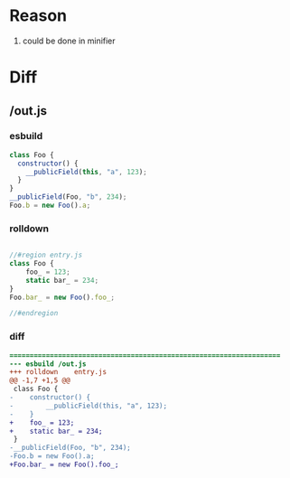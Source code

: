 # Reason
1. could be done in minifier
# Diff
## /out.js
### esbuild
```js
class Foo {
  constructor() {
    __publicField(this, "a", 123);
  }
}
__publicField(Foo, "b", 234);
Foo.b = new Foo().a;
```
### rolldown
```js

//#region entry.js
class Foo {
	foo_ = 123;
	static bar_ = 234;
}
Foo.bar_ = new Foo().foo_;

//#endregion
```
### diff
```diff
===================================================================
--- esbuild	/out.js
+++ rolldown	entry.js
@@ -1,7 +1,5 @@
 class Foo {
-    constructor() {
-        __publicField(this, "a", 123);
-    }
+    foo_ = 123;
+    static bar_ = 234;
 }
-__publicField(Foo, "b", 234);
-Foo.b = new Foo().a;
+Foo.bar_ = new Foo().foo_;

```